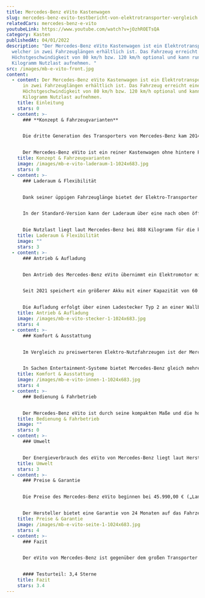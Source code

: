 ```yaml
---
title: Mercedes-Benz eVito Kastenwagen
slug: mercedes-benz-evito-testbericht-von-elektrotransporter-vergleich
relatedCars: mercedes-benz-e-vito
youtubeLink: https://www.youtube.com/watch?v=jOzhROETsQA
category: Kasten
publishedAt: 04/01/2022
description: "Der Mercedes-Benz eVito Kastenwagen ist ein Elektrotransporter,
  welcher in zwei Fahrzeuglängen erhältlich ist. Das Fahrzeug erreicht eine
  Höchstgeschwindigkeit von 80 km/h bzw. 120 km/h optional und kann rund 900
  Kilogramm Nutzlast aufnehmen. "
src: /images/mb-e-vito-front.jpg
content:
  - content: Der Mercedes-Benz eVito Kastenwagen ist ein Elektrotransporter, welcher
      in zwei Fahrzeuglängen erhältlich ist. Das Fahrzeug erreicht eine
      Höchstgeschwindigkeit von 80 km/h bzw. 120 km/h optional und kann rund 900
      Kilogramm Nutzlast aufnehmen.
    title: Einleitung
    stars: 0
  - content: >-
      ### **Konzept & Fahrzeugvarianten**


      Die dritte Generation des Transporters von Mercedes-Benz kam 2014 kurz nach dem Van-Schwestermodell V-Klasse auf den Markt und wurde 2018 durch eine Elektro-Variante namens eVito ergänzt. Dieses Modell gibt es in zwei Karosserie-Größen. In der „Lang“-Version misst der Kastenwagen 5,14 Meter, während der eVito „Extralang“ auf stolze 5,37 Meter kommt. Die für die Verbrennungsmotoren erhältliche „Kompakt“-Version entfällt hier.


      Der Mercedes-Benz eVito ist ein reiner Kastenwagen ohne hintere Fenster und bietet Platz für zwei bzw. drei Personen. Für mehr Sitzplätze gibt es allerdings inzwischen den eVito Tourer. Es gibt den Transporter mit einem Elektromotor mit 85 kW Leistung, welcher von einem 41 kWh-Batterie versorgt wird. Im Gegensatz zu vielen anderen Herstellern gibt es hier keine Auswahl zwischen verschiedenen Akku-Kapazitäten und damit auch Reichweiten.
    title: Konzept & Fahrzeugvarianten
    image: /images/mb-e-vito-laderaum-1-1024x683.jpg
    stars: 0
  - content: >-
      ### Laderaum & Flexibilität


      Dank seiner üppigen Fahrzeuglänge bietet der Elektro-Transporter natürlich auch ein hohes Raumvolumen. Dieses reicht von 6.000 Liter bzw. 6.600 Liter als „Extralang“. Auch die Laderaumlänge ist mit 2,83 Meter sowie 3,06 Meter dementsprechend großzügig. Dadurch bietet sich der Mercedes-Benz eVito besonders für Lieferfirmen mit Platzbedarf für große und sperrige Ladung an.


      In der Standard-Version kann der Laderaum über eine nach oben öffnende Heckklappe und eine Schiebetür rechts beladen werden. Gegen Aufpreis sind eine weitere Schiebetür auf der linken Seite sowie zwei getrennt öffnende Flügeltüren am Heck verfügbar. Des Weiteren ist ein „Easy Cargo-Paket“ erhältlich, bei dem unter anderem der Laderaum mit einem robusten Holzfußboden, einer durchgehenden Trennwand zum Fahrerraum und Lastenverankerungsschienen ausgestattet ist.


      Die Nutzlast liegt laut Mercedes-Benz bei 888 Kilogramm für die kürzere der beiden Varianten sowie 853 Kilogramm für den „extralangen“ eVito. Diese Angaben sind allerdings ohne Fahrer und mögliche Mitfahrer berechnet und verringern sich natürlich je nach Personenanzahl. Der Elektro-Transporter hat eine Dachlast von 150 Kilogramm.
    title: Laderaum & Flexibilität
    image: ""
    stars: 3
  - content: >-
      ### Antrieb & Aufladung


      Den Antrieb des Mercedes-Benz eVito übernimmt ein Elektromotor mit einer Nennleistung von 85 kW, dessen Dauerleistung der Hersteller mit 70 kW angibt. Diese wird über ein Automatikgetriebe auf die Vorderachse übertragen. Das maximale Drehmoment beträgt 295 Nm, während die Höchstgeschwindigkeit in drei Stufen wählbar ist. Für städtische Unternehmen dürfte die Basisversion mit maximal 80 Km/h vollkommen ausreichen, während sich bei vielen Überlandfahrten die Varianten mit 100 Km/h bzw. 120 Km/h anbieten. Bei solchen Geschwindigkeit reduziert sich natürlich die Reichweite deutlich.


      Seit 2021 speichert ein größerer Akku mit einer Kapazität von 60 kWh die elektrische Ladung. Der eVito soll damit eine Reichweite von bis zu 314 Kilometer nach WLTP-Norm erreichen. Dies dürfte allerdings nur unbeladen und unter sehr günstigen Bedingungen erreicht werden. Trotzdem ist das ein deutlicher Schritt gegenüber des alten Akkus, dessen Reichweite in einigen Tests bei gerade einmal rund 100 Kilometer lagen. Zudem hilft die Rekuperationsenergie bei Bremsvorgängen oder Bergabfahrten, welche die Reichweite etwas verlängern kann.


      Die Aufladung erfolgt über einen Ladestecker Typ 2 an einer Wallbox oder einer öffentlichen Ladestation. Bei einer Ladeleistung von 11 kW kann der eVito laut Mercedes-Benz in 6,5 Stunden voll geladen werden. Außerdem ist nun serienmäßig eine Schnellladefunktion verbaut, mit der das Fahrzeug in 50 Minuten (50 kW) auf 80% der Aufladung gebracht werden soll.
    title: Antrieb & Aufladung
    image: /images/mb-e-vito-stecker-1-1024x683.jpg
    stars: 4
  - content: >-
      ### Komfort & Ausstattung


      Im Vergleich zu preiswerteren Elektro-Nutzfahrzeugen ist der Mercedes-Benz eVito bereits in der Basisversion weniger spartanisch. Außerdem kann er mit vielen Details ausgestattet werden, die den Komfort des Fahrers erhöhen. Gegen Aufpreis sind so neben einer Klimaanlage und Sitzheizung auch Komfortsitze erhältlich. Allerdings sei angemerkt, dass einige der vielen Ausstattungsoptionen die Reichweite beeinträchtigen können. In dieser Hinsicht interessant sind aber die verschiedenen Rekuperationsstufen, die der Fahrer wählen und so die Reichweite beeinflussen kann.


      In Sachen Entertainment-Systeme bietet Mercedes-Benz gleich mehrere Optionen für den eVito, allerdings keine ohne Aufpreis. Das preiswerteste Modell kostet 570 Euro extra und verfügt über nützliche Funktionen wie Bluetooth (für eine Freisprechfunktion), USB-Anschluss oder einen SD-Speicherkarten-Steckplatz. Für ein größeres Display mit Navigation muss der Kunde allerdings schon etwas tiefer in die Tasche greifen.
    title: Komfort & Ausstattung
    image: /images/mb-e-vito-innen-1-1024x683.jpg
    stars: 4
  - content: >-
      ### Bedienung & Fahrbetrieb


      Der Mercedes-Benz eVito ist durch seine kompakten Maße und die hohe Sitzposition recht übersichtlich, wobei die Kastenwagen-Version durch fehlende Fenster im Laderaum natürlich etwas weniger Rundumsicht bietet. Gegen Aufpreis gibt es ein Assistenzsystem-Paket, welches für zusätzliche Sicherheit sorgt. Ebenfalls als Sonderausstattung ist ein sogenanntes “Easy Cargo”-paket, welches das Be- und Entladen erleichtern soll.
    title: Bedienung & Fahrbetrieb
    image: ""
    stars: 0
  - content: >-
      ### Umwelt


      Der Energieverbrauch des eVito von Mercedes-Benz liegt laut Hersteller bei rund 21,5 kWh auf 100 km. Bei 30 Cent pro Kilowattstunde ergeben 100 km Fahrstrecke somit Kosten von rund 6,45 €. Ein zusätzliches Solarmodul für mehr Reichweite wird nicht angeboten.
    title: Umwelt
    stars: 3
  - content: >-
      ### Preise & Garantie


      Die Preise des Mercedes-Benz eVito beginnen bei 45.990,00 € („Lang“) sowie 47.470,00 € („Extralang“). Der Lithium-Ionen-Akku ist mit im Preis enthalten und kann nicht gemietet werden. Da viele für Unternehmen nützliche Helfer allerdings Aufpreis kosten, dürften die wenigsten Kunden diese Anschaffungskosten einhalten.


      Der Hersteller bietet eine Garantie von 24 Monaten auf das Fahrzeug. Zusätzlich lassen sich „ServiceCare“-Pakete gegen einen monatlichen Betrag buchen, welche dem Kunden einen Rundum-Service in Sachen Wartung und dem Austausch von Verschleißteilen bieten. Diese können je nach Laufleistung angepasst werden.
    title: Preise & Garantie
    image: /images/mb-e-vito-seite-1-1024x683.jpg
    stars: 4
  - content: >-
      ### Fazit


      Der eVito von Mercedes-Benz ist gegenüber dem großen Transporter Sprinter zwar kompakt, bietet dank seiner Länge aber trotzdem ein hohes Raumvolumen. Die bis zu 6.600 Liter Beladungskapazität dürften für einige Lieferanten und Handwerksbetriebe interessant sein. Der Stuttgarter E-Transporter bietet auch einen hohen Komfort im Vergleich zu einigen auf Funktionalität abzielenden Konkurrenz-Modellen. Negativ fällt hier aber ins Gewicht, dass viele Ausstattungsoptionen extra bezahlt werden müssen.


      #### Testurteil: 3,4 Sterne
    title: Fazit
    stars: 3.4
---
```

